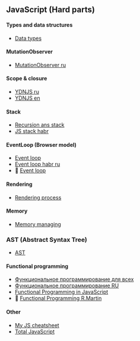 ## JavaScript (Hard parts)

#### Types and data structures
- [Data types](https://developer.mozilla.org/en-US/docs/Web/JavaScript/Data_structures)

#### MutationObserver
- [MutationObserver ru](https://habr.com/ru/company/ruvds/blog/351256/)

#### Scope & closure
- [YDNJS ru](https://github.com/azat-io/you-dont-know-js-ru/blob/master/scope%20%26%20closures/README.md#%D0%92%D1%8B-%D0%BD%D0%B5-%D0%B7%D0%BD%D0%B0%D0%B5%D1%82%D0%B5-js-%D0%9E%D0%B1%D0%BB%D0%B0%D1%81%D1%82%D1%8C-%D0%B2%D0%B8%D0%B4%D0%B8%D0%BC%D0%BE%D1%81%D1%82%D0%B8-%D0%B8-%D0%B7%D0%B0%D0%BC%D1%8B%D0%BA%D0%B0%D0%BD%D0%B8%D1%8F)
- [YDNJS en](https://github.com/getify/You-Dont-Know-JS/blob/2nd-ed/scope-closures/README.md)

#### Stack
- [Recursion ans stack](https://javascript.info/recursion)
- [JS stack habr](https://habr.com/ru/company/ruvds/blog/337042/)

#### EventLoop (Browser model)
- [Event loop](https://www.jsv9000.app/)
- [Event loop habr ru](https://habr.com/ru/company/ruvds/blog/340508/)
- 🎥 [Event loop](https://www.youtube.com/watch?v=cCOL7MC4Pl0)

#### Rendering
- [Rendering process](https://habr.com/ru/company/ruvds/blog/351802/)

#### Memory
- [Memory managing](https://blog.openreplay.com/javascript-s-memory-management-explained)

### AST (Abstract Syntax Tree)
- [AST](https://astexplorer.net/)

#### Functional programming
- [Функциональное программирование для всех](https://habr.com/ru/post/142351/)
- [Функциональное программирование RU](https://habr.com/ru/post/310172/)
- [Functional Programming in JavaScript](https://blog.bitsrc.io/functional-programming-in-javascript-how-and-why-94e7a97343b)
- 🎥 [Functional Programming R.Martin](https://www.youtube.com/watch?v=7Zlp9rKHGD4&t=950s)

#### Other
- [My JS cheatsheet](https://github.com/PavPavv/MyJSCheatsheet)
- [Total JavaScript](https://github.com/javascript-tutorial/en.javascript.info)
